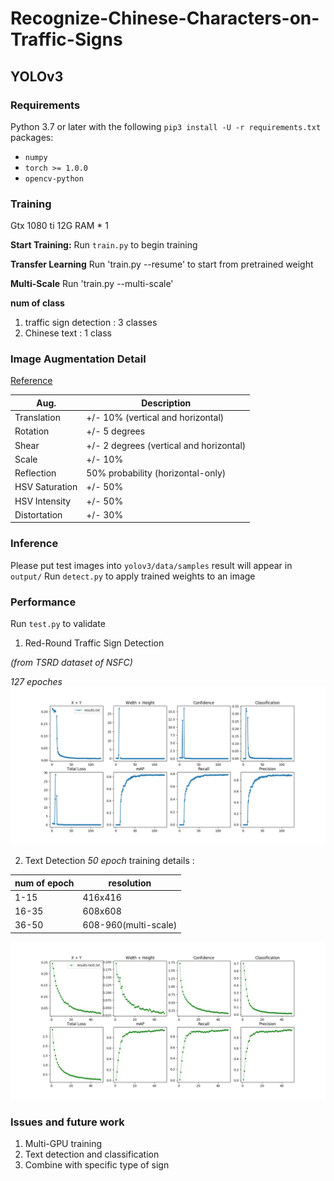 
# Recognize-Chinese-Characters-on-Traffic-Signs

## YOLOv3
### Requirements

Python 3.7 or later with the following `pip3 install -U -r requirements.txt` packages:

- `numpy`
- `torch >= 1.0.0`
- `opencv-python`

### Training

Gtx 1080 ti 12G RAM * 1  

**Start Training:** Run `train.py` to begin training 

**Transfer Learning** Run 'train.py --resume' to start from pretrained weight

**Multi-Scale** Run 'train.py --multi-scale'

**num of class** 
1. traffic sign detection : 3 classes 
2. Chinese text : 1 class

### Image Augmentation Detail
[Reference](https://medium.com/uruvideo/dataset-augmentation-with-random-homographies-a8f4b44830d4)

Aug.| Description
---|---
Translation | +/- 10% (vertical and horizontal)
Rotation | +/- 5 degrees
Shear | +/- 2 degrees (vertical and horizontal)
Scale | +/- 10%
Reflection | 50% probability (horizontal-only)
HSV Saturation | +/- 50%
HSV Intensity | +/- 50%
Distortation | +/- 30%

### Inference

Please put test images into 
`yolov3/data/samples`
result will appear in `output/`
Run `detect.py` to apply trained weights to an image

### Performance

Run `test.py` to validate 

1. Red-Round Traffic Sign Detection

*(from TSRD dataset of NSFC)*

*127 epoches*
![](test_result.jpg?raw=true)

2. Text Detection
*50 epoch*
training details : 

num of epoch | resolution 
---|---
1-15 | 416x416
16-35 | 608x608
36-50 | 608-960(multi-scale)

![](result.jpg?raw=true)

### Issues and future work
1. Multi-GPU training
2. Text detection and classification
3. Combine with specific type of sign


